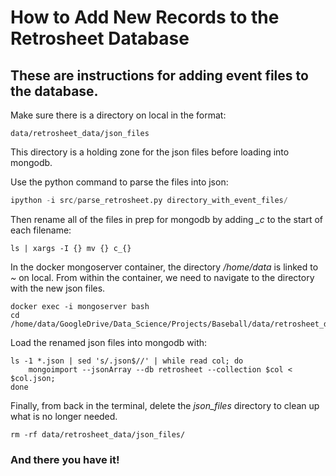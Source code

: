 # How to Add New Records to the Retrosheet Database
## These are instructions for adding event files to the database.

Make sure there is a directory on local in the format:
```
data/retrosheet_data/json_files
```

This directory is a holding zone for the json files before loading into mongodb.

Use the python command to parse the files into json:
```python
ipython -i src/parse_retrosheet.py directory_with_event_files/
```
Then rename all of the files in prep for mongodb by adding *_c* to the start of each filename:
```
ls | xargs -I {} mv {} c_{}
```
In the docker mongoserver container, the directory */home/data* is linked to *~* on local. From within the container, we need to navigate to the directory with the new json files.
```
docker exec -i mongoserver bash
cd /home/data/GoogleDrive/Data_Science/Projects/Baseball/data/retrosheet_data/json_files
```

Load the renamed json files into mongodb with:
```
ls -1 *.json | sed 's/.json$//' | while read col; do 
    mongoimport --jsonArray --db retrosheet --collection $col < $col.json;
done
```

Finally, from back in the terminal, delete the *json_files* directory to clean up what is no longer needed.
```
rm -rf data/retrosheet_data/json_files/
```

### And there you have it!
